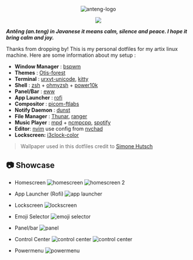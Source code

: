 <p align="center">
    <img src="https://i.ibb.co/vcT03gn/anteng-logo.webp" alt="anteng-logo" />
</p>

<p align="center">
    <img src="https://img.shields.io/github/repo-size/notokrs/anteng-dotfiles?style=for-the-badge" />
</p>

**_Antěng (an.teng) in Javanese it means calm, silence and peace. I hope it bring calm and joy._**

Thanks from dropping by!
This is my personal dotfiles for my artix linux machine.
Here are some information about my setup :

- **Window Manager** : [bspwm](https://github.com/baskerville/bspwm)
- **Themes** : [Otis-forest](https://github.com/EliverLara/Otis)
- **Terminal** : [urxvt-unicode](http://software.schmorp.de/pkg/rxvt-unicode.html), [kitty](https://github.com/kovidgoyal/kitty)
- **Shell** : [zsh](https://www.zsh.org/) + [ohmyzsh](https://github.com/ohmyzsh/ohmyzsh) + [power10k](https://github.com/romkatv/powerlevel10k)
- **Panel/Bar** : [eww](https://github.com/polybar/polybar)
- **App Launcher** : [rofi](https://github.com/davatorium/rofi)
- **Compositor** : [picom-ftlabs](https://github.com/FT-Labs/picom)
- **Notify Daemon** : [dunst](https://github.com/dunst-project/dunst)
- **File Manager** : [Thunar](https://docs.xfce.org/xfce/thunar/start), [ranger](https://github.com/ranger/ranger)
- **Music Player** : [mpd](https://www.musicpd.org/) + [ncmpcpp](https://github.com/ncmpcpp/ncmpcpp), [spotify](https://www.spotify.com/us/download/linux/)
- **Editor**: [nvim](https://github.com/neovim/neovim) use config from [nvchad](https://github.com/NvChad/NvChad)
- **Lockscreen:** [i3clock-color](https://github.com/Raymo111/i3lock-color)

> Wallpaper used in this dotfiles credit to [Simone Hutsch](https://unsplash.com/@heysupersimi)

## 📷 Showcase

- Homescreen
  ![homescreen](https://i.ibb.co/1bp8c9K/anteng-ss-01.webp)
  ![homescreen 2](https://i.ibb.co/hF6w9Xn/anteng-ss-02.webp)

- App Launcher (Rofi)
  ![app launcher](https://i.ibb.co/jRzwqRc/anteng-ss-03.webp)

- Lockscreen
  ![lockscreen](https://i.ibb.co/pxyqrcW/anteng-ss-04.webp)

- Emoji Selector
  ![emoji selector](https://i.ibb.co/CKXWkw3/anteng-ss-05.webp)

- Panel/bar
  ![panel](https://i.ibb.co/3y9wmCr/bar.gif)

- Control Center
  ![control center](https://i.ibb.co/GpM3xMD/cc.gif)
  ![control center](https://i.ibb.co/zV45Yfp/anteng-ss-08.webp)

- Powermenu
  ![powermenu](https://i.ibb.co/9qyCVhK/anteng-ss-09.webp)
